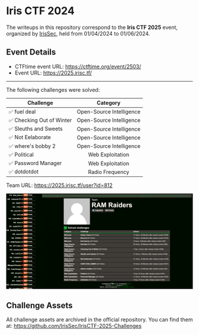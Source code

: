 # Iris CTF 2024
The writeups in this repository correspond to the **Iris CTF 2025** event, organized by [IrisSec](https://irissec.xyz/), held from 01/04/2024 to 01/06/2024.

## Event Details
- CTFtime event URL: https://ctftime.org/event/2503/
- Event URL: https://2025.irisc.tf/

---

The following challenges were solved:

| Challenge | Category |
| --- | :---:
| ✅ fuel deal | Open-Source Intelligence |
| ✅ Checking Out of Winter | Open-Source Intelligence |
| ✅ Sleuths and Sweets | Open-Source Intelligence |
| ✅ Not Eelaborate | Open-Source Intelligence |
| ✅ where's bobby 2 | Open-Source Intelligence |
| ✅ Political | Web Exploitation |
| ✅ Password Manager | Web Exploitation |
| ✅ dotdotdot | Radio Frequency |

Team URL: https://2025.irisc.tf/user?id=812

![Team Score](./images/team-score.png)

## Challenge Assets
All challenge assets are archived in the official repository. You can find them at: https://github.com/IrisSec/IrisCTF-2025-Challenges